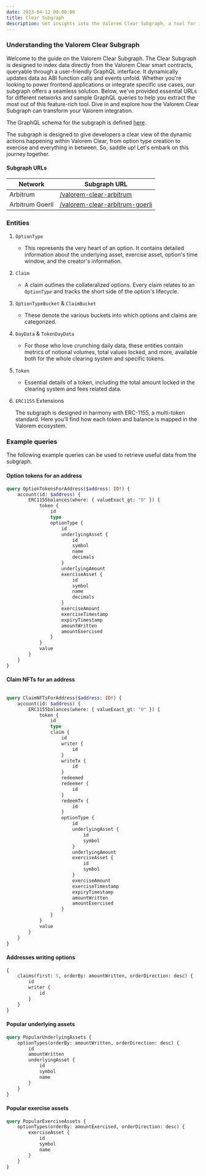 ```yaml
---
date: 2023-04-12 00:00:00
title: Clear Subgraph
description: Get insights into the Valorem Clear Subgraph, a tool for indexing and querying data from Valorem Clear smart contracts using GraphQL. Discover example queries, supported networks, and how it powers frontend apps.
---
```


### Understanding the Valorem Clear Subgraph

Welcome to the guide on the Valorem Clear Subgraph. The Clear Subgraph is designed to index data directly from the 
Valorem Clear smart contracts, queryable through a user-friendly GraphQL interface. It dynamically updates data as 
ABI function calls and events unfold. Whether you're looking to power frontend applications or integrate specific 
use cases, our subgraph offers a seamless solution. Below, we've provided essential URLs for different networks and 
sample GraphQL queries to help you extract the most out of this feature-rich tool. Dive in and explore how the 
Valorem Clear Subgraph can transform your Valorem integration.

The GraphQL schema for the subgraph is defined [here](https://github.com/valorem-labs-inc/valorem-subgraph/blob/master/schema.graphql).

The subgraph is designed to give developers a clear view of the dynamic actions happening within Valorem Clear, from 
option type creation to exercise and everything in between. So, saddle up! Let's embark on this journey together.

#### Subgraph URLs

| Network         | Subgraph URL                                                                                                                 |
|-----------------|------------------------------------------------------------------------------------------------------------------------------|
| Arbitrum        | [/valorem-clear-arbitrum](https://thegraph.com/legacy-explorer/subgraph/valorem-labs/valorem-options-clearinghouse-arbitrum) |
| Arbitrum Goerli | [/valorem-clear-arbitrum-goerli](https://thegraph.com/hosted-service/subgraph/nickadamson/ch-arb-goerli)                     |


### Entities
1. `OptionType`
   - This represents the very heart of an option. It contains detailed information about the underlying asset, exercise asset, option's time window, and the creator's information.

2. `Claim`
   - A claim outlines the collateralized options. Every claim relates to an `OptionType` and tracks the short side of the option's lifecycle.

3. `OptionTypeBucket` & `ClaimBucket`
   - These denote the various buckets into which options and claims are categorized.

4. `DayData` & `TokenDayData`
   - For those who love crunching daily data, these entities contain metrics of notional volumes, total values locked, 
     and more, available both for the whole clearing system and specific tokens.

5. `Token`

   - Essential details of a token, including the total amount locked in the clearing system and fees related data.

6. `ERC1155` Extensions

   The subgraph is designed in harmony with ERC-1155, a multi-token standard. Here you'll find how each token and 
   balance is mapped in the Valorem ecosystem.

### Example queries

The following example queries can be used to retrieve useful data from the subgraph.

#### Option tokens for an address

```graphql
query OptionTokensForAddress($address: ID!) {
    account(id: $address) {
        ERC1155balances(where: { valueExact_gt: "0" }) {
            token {
                id
                type
                optionType {
                    id
                    underlyingAsset {
                        id
                        symbol
                        name
                        decimals
                    }
                    underlyingAmount
                    exerciseAsset {
                        id
                        symbol
                        name
                        decimals
                    }
                    exerciseAmount
                    exerciseTimestamp
                    expiryTimestamp
                    amountWritten
                    amountExercised
                }
            }
            value
        }
    }
}
```

#### Claim NFTs for an address

```graphql

query ClaimNFTsForAddress($address: ID!) {
    account(id: $address) {
        ERC1155balances(where: { valueExact_gt: "0" }) {
            token {
                id
                type
                claim {
                    id
                    writer {
                        id
                    }
                    writeTx {
                        id
                    }
                    redeemed
                    redeemer {
                        id
                    }
                    redeemTx {
                        id
                    }
                    optionType {
                        id
                        underlyingAsset {
                            id
                            symbol
                        }
                        underlyingAmount
                        exerciseAsset {
                            id
                            symbol
                        }
                        exerciseAmount
                        exerciseTimestamp
                        expiryTimestamp
                        amountWritten
                        amountExercised
                    }
                }
            }
            value
        }
    }
}
```

#### Addresses writing options

```graphql
{
    claims(first: 5, orderBy: amountWritten, orderDirection: desc) {
        id
        writer {
            id
        }
    }
}
```

#### Popular underlying assets

```graphql
query PopularUnderlyingAssets {
    optionTypes(orderBy: amountWritten, orderDirection: desc) {
        id
        amountWritten
        underlyingAsset {
            id
            symbol
            name
        }
    }
}
```

#### Popular exercise assets

```graphql
query PopularExerciseAssets {
    optionTypes(orderBy: amountExercised, orderDirection: desc) {
        exerciseAsset {
            id
            symbol
            name
        }
    }
}
```
